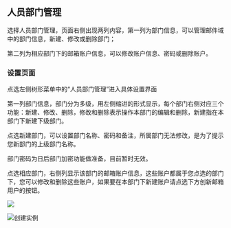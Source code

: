 ## 人员部门管理

选择人员部门管理，页面右侧出现两列内容，第一列为部门信息，可以管理邮件域中的部门信息，新建、修改或删除部门；

第二列为相应部门下的邮箱账户信息，可以修改账户信息、密码或删除账户。

### 设置页面
点选左侧树形菜单中的“人员部门管理”进入具体设置界面



第一列部门信息，部门分为多级，用左侧缩进的形式显示，每个部门右侧对应三个功能：新建、修改、删除，修改和删除表示操作本部门的编辑和删除，新建指在本部门下新建下级部门。



点选新建部门，可以设置部门名称、密码和备注，所属部门无法修改，是为了提示您新部门的上级部门名称。

部门密码为日后部门加密功能做准备，目前暂时无效。



点选相应部门，右侧列显示该部门的邮箱账户信息，这些账户都属于您点选的部门下，您可以修改和删除这些账户，如果要在本部门下新建账户请点选下方创新邮箱用户的按钮。

![](../../../../image/IoT/IoT-Core/Best-Practices/Device-Access/物模型创建-03.png)

![创建实例](../../../../image/JD-Cloud-DRS/create-plan1.png)


